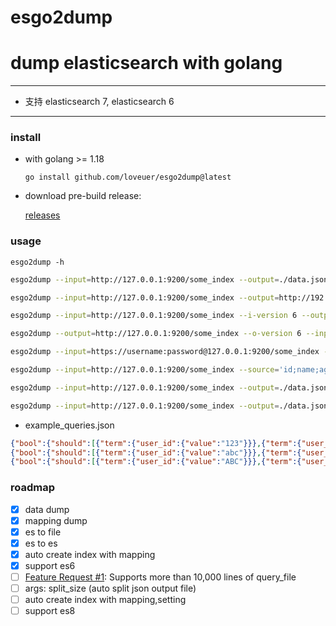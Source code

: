 # esgo2dump
# dump elasticsearch with golang

---

- 支持 elasticsearch 7, elasticsearch 6

---

### install

- with golang >= 1.18

  `go install github.com/loveuer/esgo2dump@latest`

- download pre-build release:

  [releases](https://github.com/loveuer/esgo2dump/releases)

### usage

`esgo2dump -h`

```bash
esgo2dump --input=http://127.0.0.1:9200/some_index --output=./data.json

esgo2dump --input=http://127.0.0.1:9200/some_index --output=http://192.168.1.1:9200/some_index --limit=5000

esgo2dump --input=http://127.0.0.1:9200/some_index --i-version 6 --output=./data.json

esgo2dump --output=http://127.0.0.1:9200/some_index --o-version 6 --input=./data.json

esgo2dump --input=https://username:password@127.0.0.1:9200/some_index --output=./data.json

esgo2dump --input=http://127.0.0.1:9200/some_index --source='id;name;age;address;phones' --output=./data.json

esgo2dump --input=http://127.0.0.1:9200/some_index --output=./data.json --query='{"match": {"name": "some_name"}}'

esgo2dump --input=http://127.0.0.1:9200/some_index --output=./data.json --query_file=my_queries.json
```

- example_queries.json
```json
{"bool":{"should":[{"term":{"user_id":{"value":"123"}}},{"term":{"user_id":{"value":"456"}}}]}}
{"bool":{"should":[{"term":{"user_id":{"value":"abc"}}},{"term":{"user_id":{"value":"def"}}}]}}
{"bool":{"should":[{"term":{"user_id":{"value":"ABC"}}},{"term":{"user_id":{"value":"DEF"}}}]}}
```

### roadmap

- [x] data dump
- [x] mapping dump
- [x] es to file
- [x] es to es
- [x] auto create index with mapping
- [x] support es6
- [ ] [Feature Request #1](https://github.com/loveuer/esgo2dump/issues/1): Supports more than 10,000 lines of query_file
- [ ] args: split_size (auto split json output file)
- [ ] auto create index with mapping,setting
- [ ] support es8
